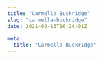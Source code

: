 ```yaml
---
title: "Carmella Buckridge"
slug: "carmella-buckridge"
date: 2021-02-15T16:24:01Z

meta:
  title: "Carmella Buckridge"
---
```


